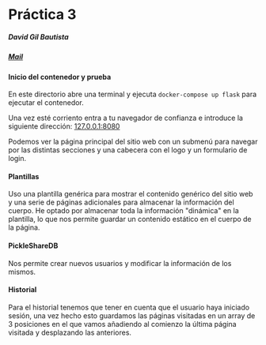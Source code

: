 # Práctica 3

##### David Gil Bautista
##### [Mail](mailto:davidbautista@correo.ugr.es)

#### Inicio del contenedor y prueba

En este directorio abre una terminal y ejecuta `docker-compose up flask` para ejecutar el contenedor.

Una vez esté corriento entra a tu navegador de confianza e introduce la siguiente dirección: [127.0.0.1:8080](127.0.0.1:8080)

Podemos ver la página principal del sitio web con un submenú para navegar por las distintas secciones y una cabecera con el logo y un formulario de login.

#### Plantillas

Uso una plantilla genérica para mostrar el contenido genérico del sitio web y una serie de páginas adicionales para almacenar la información del cuerpo. He optado por almacenar toda la información "dinámica" en la plantilla, lo que nos permite guardar un contenido estático en el cuerpo de la página.

#### PickleShareDB

Nos permite crear nuevos usuarios y modificar la información de los mismos.

#### Historial

Para el historial tenemos que tener en cuenta que el usuario haya iniciado sesión, una vez hecho esto guardamos las páginas visitadas en un array de 3 posiciones en el que vamos añadiendo al comienzo la última página visitada y desplazando las anteriores.
